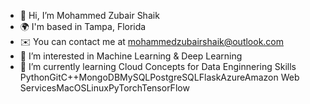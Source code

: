 - 👋 Hi, I’m Mohammed Zubair Shaik
- 🌍  I'm based in Tampa, Florida
- ✉️  You can contact me at mohammedzubairshaik@outlook.com
- 👀 I’m interested in Machine Learning & Deep Learning 
- 🌱 I’m currently learning Cloud Concepts for Data Enginnering
Skills
PythonGitC++MongoDBMySQLPostgreSQLFlaskAzureAmazon Web ServicesMacOSLinuxPyTorchTensorFlow
<!---
mohammedzubairshaik20/mohammedzubairshaik20 is a ✨ special ✨ repository because its `README.md` (this file) appears on your GitHub profile.
You can click the Preview link to take a look at your changes.
--->
